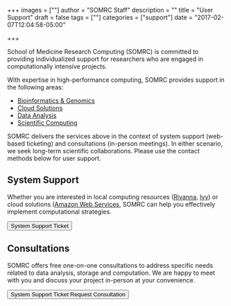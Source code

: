 +++
images = [""]
author = "SOMRC Staff"
description = ""
title = "User Support"
draft = false
tags = [""]
categories = ["support"]
date = "2017-02-07T12:04:58-05:00"

+++

<p class=lead>School of Medicine Research Computing (SOMRC) is committed to providing individualized support for researchers who are engaged in computationally intensive projects.</p>

With expertise in high-performance computing, SOMRC provides support in the following areas:

- [Bioinformatics & Genomics](/service/bioinformatics/)
- [Cloud Solutions](/service/cloud/)
- [Data Analysis](/service/data-analysis/)
- [Scientific Computing](/service/scientific-computing/)

SOMRC delivers the services above in the context of system support (web-based ticketing) and consultations (in-person meetings). In either scenario, we seek long-term scientific collaborations. Please use the contact methods below for user support.

## System Support

Whether you are interested in local computing resources ([Rivanna](http://arcs.virginia.edu/rivanna), [Ivy](/userinfo/ivy/)) or cloud solutions ([Amazon Web Services](/service/cloud/), SOMRC can help you effectively implement computational strategies.

<a href="http://cadre.virginia.edu/need-help" target="_new">
<button class="btn btn-warning">System Support Ticket</button>
</a>

## Consultations

SOMRC offers free one-on-one consultations to address specific needs related to data analysis, storage and computation. We are happy to meet with you and discuss your project in-person at your convenience. 

<a href="https://somrc.virginia.edu/service/consult/"><button class="btn btn-warning">System Support Ticket
Request Consultation</button>
</a>

